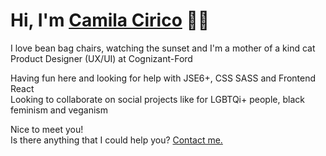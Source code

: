 # Hi, I'm [Camila Cirico](https://www.linkedin.com/in/ciricocamila/) 👋🏽

I love bean bag chairs, watching the sunset and I'm a mother of a kind cat  
Product Designer (UX/UI) at Cognizant-Ford   

Having fun here and looking for help with JSE6+, CSS SASS and Frontend React     
Looking to collaborate on social projects like for LGBTQi+ people, black feminism and veganism  

Nice to meet you!  
Is there anything that I could help you? [Contact me.](https://www.linkedin.com/in/ciricocamila/)





<!--
**ciricocamila/ciricocamila** is a ✨ _special_ ✨ repository because its `README.md` (this file) appears on your GitHub profile.

Here are some ideas to get you started:

- 🔭 I’m currently working at Cognizant-Ford
- 🌱 I’m currently learning CSS SASS and React
- 👯 I’m looking to collaborate on ...
- 🤔 I’m looking for help with react frontend skills
- 💬 Ask me about ...
- 📫 How to reach me: 
- 😄 Pronouns: she/her
- ⚡Li'l bit about me: I love bean bag chairs, watching the sunset, I'm a mother of a kind cat, I am vegan
-->
